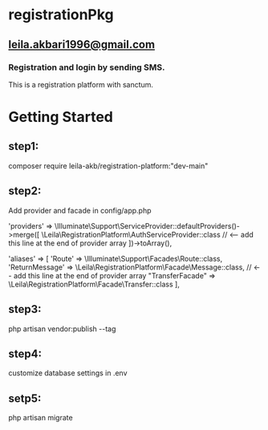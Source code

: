 # registrationPkg
## leila.akbari1996@gmail.com
### Registration and login by sending SMS.
This is a registration platform with sanctum.

# Getting Started
## step1:
composer require leila-akb/registration-platform:"dev-main"
## step2:
Add provider and facade in config/app.php

'providers' => \Illuminate\Support\ServiceProvider::defaultProviders()->merge([
        \Leila\RegistrationPlatform\AuthServiceProvider::class // <-- add this line at the end of provider array 
    ])->toArray(),

'aliases' => [
         'Route'     => \Illuminate\Support\Facades\Route::class,
        'ReturnMessage' => \Leila\RegistrationPlatform\Facade\Message::class, // <-- add this line at the end of provider array 
        "TransferFacade" => \Leila\RegistrationPlatform\Facade\Transfer::class
 ],
 ## step3:
 php artisan vendor:publish --tag

 ## step4:
customize database settings in .env

 ## setp5:
 php artisan migrate

